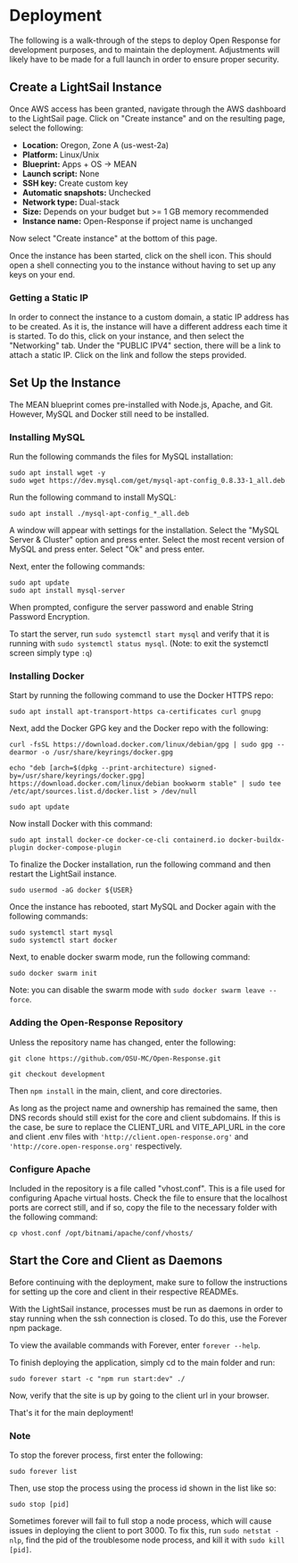 
# Deployment

The following is a walk-through of the steps to deploy Open Response for development purposes, and to maintain the deployment. Adjustments will likely have to be made for a full launch in order to ensure proper security.

## Create a LightSail Instance

Once AWS access has been granted, navigate through the AWS dashboard to the LightSail page. Click on "Create instance" and on the resulting page, select the following:  
* **Location:** Oregon, Zone A (us-west-2a)  
* **Platform:** Linux/Unix  
* **Blueprint:** Apps + OS &rarr; MEAN  
* **Launch script:** None
* **SSH key:** Create custom key  
* **Automatic snapshots:** Unchecked  
* **Network type:** Dual-stack  
* **Size:** Depends on your budget but >= 1 GB memory recommended  
* **Instance name:** Open-Response if project name is unchanged  

Now select "Create instance" at the bottom of this page.  

Once the instance has been started, click on the shell icon. This should open a shell connecting you to the instance without having to set up any keys on your end.

### Getting a Static IP

In order to connect the instance to a custom domain, a static IP address has to be created. As it is, the instance will have a different address each time it is started. To do this, click on your instance, and then select the "Networking" tab. Under the "PUBLIC IPV4" section, there will be a link to attach a static IP. Click on the link and follow the steps provided.

## Set Up the Instance

The MEAN blueprint comes pre-installed with Node.js, Apache, and Git. However, MySQL and Docker still need to be installed. 

### Installing MySQL

Run the following commands the files for MySQL installation:

```sudo apt install wget -y```  
```sudo wget https://dev.mysql.com/get/mysql-apt-config_0.8.33-1_all.deb```  

Run the following command to install MySQL:

```sudo apt install ./mysql-apt-config_*_all.deb```

A window will appear with settings for the installation. Select the "MySQL Server & Cluster" option and press enter. Select the most recent version of MySQL and press enter. Select "Ok" and press enter.

Next, enter the following commands:

```sudo apt update```  
```sudo apt install mysql-server```  

When prompted, configure the server password and enable String Password Encryption.

To start the server, run ```sudo systemctl start mysql``` and verify that it is running with ```sudo systemctl status mysql```. (Note: to exit the systemctl screen simply type ```:q```)  

### Installing Docker

Start by running the following command to use the Docker HTTPS repo:  

```sudo apt install apt-transport-https ca-certificates curl gnupg```

Next, add the Docker GPG key and the Docker repo with the following:

```curl -fsSL https://download.docker.com/linux/debian/gpg | sudo gpg --dearmor -o /usr/share/keyrings/docker.gpg```    

```echo "deb [arch=$(dpkg --print-architecture) signed-by=/usr/share/keyrings/docker.gpg] https://download.docker.com/linux/debian bookworm stable" | sudo tee /etc/apt/sources.list.d/docker.list > /dev/null```

```sudo apt update```

Now install Docker with this command:

```sudo apt install docker-ce docker-ce-cli containerd.io docker-buildx-plugin docker-compose-plugin```  

To finalize the Docker installation, run the following command and then restart the LightSail instance.

```sudo usermod -aG docker ${USER}```

Once the instance has rebooted, start MySQL and Docker again with the following commands:

```sudo systemctl start mysql```  
```sudo systemctl start docker```

Next, to enable docker swarm mode, run the following command:

```sudo docker swarm init```

Note: you can disable the swarm mode with `sudo docker swarm leave --force`.

### Adding the Open-Response Repository

Unless the repository name has changed, enter the following:

```git clone https://github.com/OSU-MC/Open-Response.git```  

```git checkout development```

Then ```npm install``` in the main, client, and core directories.

As long as the project name and ownership has remained the same, then DNS records should still exist for the core and client subdomains. If this is the case, be sure to replace the CLIENT_URL and VITE_API_URL in the core and client .env files with ```'http://client.open-response.org'``` and ```'http://core.open-response.org'``` respectively.

### Configure Apache

Included in the repository is a file called "vhost.conf". This is a file used for configuring Apache virtual hosts. Check the file to ensure that the localhost ports are correct still, and if so, copy the file to the necessary folder with the following command:

```cp vhost.conf /opt/bitnami/apache/conf/vhosts/```

## Start the Core and Client as Daemons

Before continuing with the deployment, make sure to follow the instructions for setting up the core and client in their respective READMEs.

With the LightSail instance, processes must be run as daemons in order to stay running when the ssh connection is closed. To do this, use the Forever npm package.

To view the available commands with Forever, enter ```forever --help```.

To finish deploying the application, simply cd to the main folder and run:

```sudo forever start -c "npm run start:dev" ./```  

Now, verify that the site is up by going to the client url in your browser.

That's it for the main deployment!

### Note
To stop the forever process, first enter the following:

```sudo forever list```

Then, use stop the process using the process id shown in the list like so:

```sudo stop [pid]```

Sometimes forever will fail to full stop a node process, which will cause issues in deploying the client to port 3000. To fix this, run ```sudo netstat -nlp```, find the pid of the troublesome node process, and kill it with ```sudo kill [pid]```.